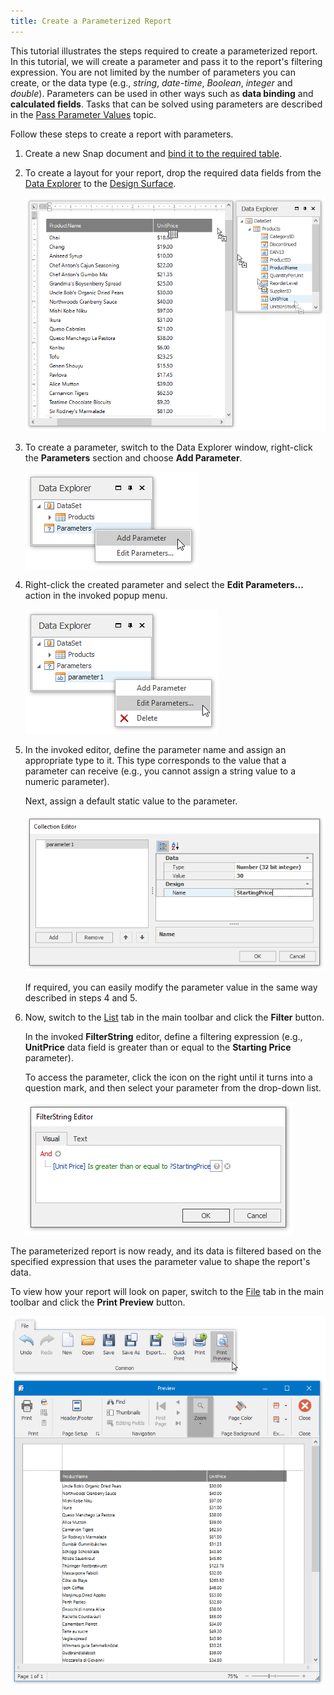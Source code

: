 ```yaml
---
title: Create a Parameterized Report
---
```

This tutorial illustrates the steps required to create a parameterized report. In this tutorial, we will create a parameter and pass it to the report's filtering expression. You are not limited by the number of parameters you can create, or the data type (e.g., _string_, _date-time_, _Boolean_, _integer_ and _double_). Parameters can be used in other ways such as **data binding** and **calculated fields**. Tasks that can be solved using parameters are described in the [Pass Parameter Values](../../../../interface-elements-for-desktop/articles/snap-reporting-engine/connect-to-data/pass-parameter-values.md) topic.

Follow these steps to create a report with parameters.
1. Create a new Snap document and [bind it to the required table](../../../../interface-elements-for-desktop/articles/snap-reporting-engine/connect-to-data/connect-a-document-to-a-data-source.md).
2. To create a layout for your report, drop the required data fields from the [Data Explorer](../../../../interface-elements-for-desktop/articles/snap-reporting-engine/graphical-user-interface/snap-application-elements/data-explorer.md) to the [Design Surface](../../../../interface-elements-for-desktop/articles/snap-reporting-engine/graphical-user-interface/snap-application-elements/design-surface.md).
	
	![Snap-Create-Report-with-Parameters-01](../../../images/Img18392.png)
3. To create a parameter, switch to the Data Explorer window, right-click the **Parameters** section and choose **Add Parameter**.
	
	![Snap_AddParameter](../../../images/Img18134.png)
4. Right-click the created parameter and select the **Edit Parameters...** action in the invoked popup menu.
	
	![Snap_EditParameters](../../../images/Img18146.png)
5. In the invoked editor, define the parameter name and assign an appropriate type to it. This type corresponds to the value that a parameter can receive (e.g., you cannot assign a string value to a numeric parameter).
	
	Next, assign a default static value to the parameter.
	
	![Snap_CollectionEditor](../../../images/Img18147.png)
	
	If required, you can easily modify the parameter value in the same way described in steps 4 and 5.
6. Now, switch to the [List](../../../../interface-elements-for-desktop/articles/snap-reporting-engine/graphical-user-interface/main-toolbar/data-tools-list.md) tab in the main toolbar and click the **Filter** button.
	
	In the invoked **FilterString** editor, define a filtering expression (e.g., **UnitPrice** data field is greater than or equal to the **Starting Price** parameter).
	
	To access the parameter, click the icon on the right until it turns into a question mark, and then select your parameter from the drop-down list.
	
	![Snap_FilterString](../../../images/Img18148.png)

The parameterized report is now ready, and its data is filtered based on the specified expression that uses the parameter value to shape the report's data.

To view how your report will look on paper, switch to the [File](../../../../interface-elements-for-desktop/articles/snap-reporting-engine/graphical-user-interface/main-toolbar/general-tools-file.md) tab in the main toolbar and click the **Print Preview** button.

![Snap_ReportWithParameter](../../../images/Img18149.png)